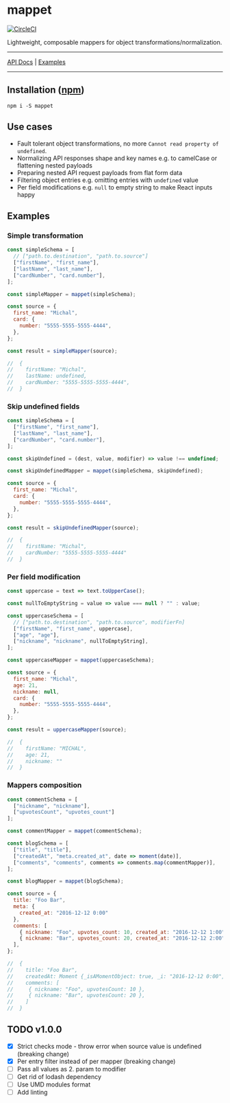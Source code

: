 # mappet

[![CircleCI](https://circleci.com/gh/MichalZalecki/mappet.svg?style=svg)](https://circleci.com/gh/MichalZalecki/mappet)

Lightweight, composable mappers for object transformations/normalization.

***
[API Docs](https://michalzalecki.github.io/mappet)
|
[Examples](#examples)
***

## Installation ([npm](https://www.npmjs.com/package/mappet))

```
npm i -S mappet
```

## Use cases

* Fault tolerant object transformations, no more `Cannot read property of undefined`.
* Normalizing API responses shape and key names e.g. to camelCase or flattening nested payloads
* Preparing nested API request payloads from flat form data
* Filtering object entries e.g. omitting entries with `undefined` value
* Per field modifications e.g. `null` to empty string to make React inputs happy

## Examples

### Simple transformation

```js
const simpleSchema = [
  // ["path.to.destination", "path.to.source"]
  ["firstName", "first_name"],
  ["lastName", "last_name"],
  ["cardNumber", "card.number"],
];

const simpleMapper = mappet(simpleSchema);

const source = {
  first_name: "Michal",
  card: {
    number: "5555-5555-5555-4444",
  },
};

const result = simpleMapper(source);

//  {
//    firstName: "Michal",
//    lastName: undefined,
//    cardNumber: "5555-5555-5555-4444",
//  }
```

### Skip undefined fields

```js
const simpleSchema = [
  ["firstName", "first_name"],
  ["lastName", "last_name"],
  ["cardNumber", "card.number"],
];

const skipUndefined = (dest, value, modifier) => value !== undefined;

const skipUndefinedMapper = mappet(simpleSchema, skipUndefined);

const source = {
  first_name: "Michal",
  card: {
    number: "5555-5555-5555-4444",
  },
};

const result = skipUndefinedMapper(source);

//  {
//    firstName: "Michal",
//    cardNumber: "5555-5555-5555-4444"
//  }
```

### Per field modification

```js
const uppercase = text => text.toUpperCase();

const nullToEmptyString = value => value === null ? "" : value;

const uppercaseSchema = [
  // ["path.to.destination", "path.to.source", modifierFn]
  ["firstName", "first_name", uppercase],
  ["age", "age"],
  ["nickname", "nickname", nullToEmptyString],
];

const uppercaseMapper = mappet(uppercaseSchema);

const source = {
  first_name: "Michal",
  age: 21,
  nickname: null,
  card: {
    number: "5555-5555-5555-4444",
  },
};

const result = uppercaseMapper(source);

//  {
//    firstName: "MICHAL",
//    age: 21,
//    nickname: ""
//  }
```

### Mappers composition

```js
const commentSchema = [
  ["nickname", "nickname"],
  ["upvotesCount", "upvotes_count"]
];

const commentMapper = mappet(commentSchema);

const blogSchema = [
  ["title", "title"],
  ["createdAt", "meta.created_at", date => moment(date)],
  ["comments", "comments", comments => comments.map(commentMapper)],
];

const blogMapper = mappet(blogSchema);

const source = {
  title: "Foo Bar",
  meta: {
    created_at: "2016-12-12 0:00"
  },
  comments: [
    { nickname: "Foo", upvotes_count: 10, created_at: "2016-12-12 1:00" },
    { nickname: "Bar", upvotes_count: 20, created_at: "2016-12-12 2:00" },
  ],
};

//  {
//    title: "Foo Bar",
//    createdAt: Moment {_isAMomentObject: true, _i: "2016-12-12 0:00", ...},
//    comments: [
//     { nickname: "Foo", upvotesCount: 10 },
//     { nickname: "Bar", upvotesCount: 20 },
//    ]
//  }
```

## TODO v1.0.0

* [x] Strict checks mode - throw error when source value is undefined (breaking change)
* [x] Per entry filter instead of per mapper (breaking change)
* [ ] Pass all values as 2. param to modifier
* [ ] Get rid of lodash dependency
* [ ] Use UMD modules format
* [ ] Add linting

